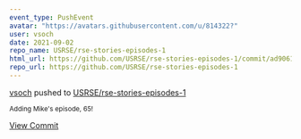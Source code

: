 ```yaml
---
event_type: PushEvent
avatar: "https://avatars.githubusercontent.com/u/814322?"
user: vsoch
date: 2021-09-02
repo_name: USRSE/rse-stories-episodes-1
html_url: https://github.com/USRSE/rse-stories-episodes-1/commit/ad9061ac570a20585065786caf91d20f3c346bb9
repo_url: https://github.com/USRSE/rse-stories-episodes-1
---
```


<a href='https://github.com/vsoch' target='_blank'>vsoch</a> pushed to <a href='https://github.com/USRSE/rse-stories-episodes-1' target='_blank'>USRSE/rse-stories-episodes-1</a>

<small>Adding Mike's episode, 65!</small>

<a href='https://github.com/USRSE/rse-stories-episodes-1/commit/ad9061ac570a20585065786caf91d20f3c346bb9' target='_blank'>View Commit</a>